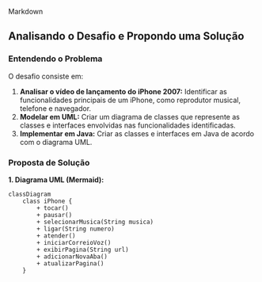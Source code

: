 Markdown
## Analisando o Desafio e Propondo uma Solução

### Entendendo o Problema

O desafio consiste em:

1. **Analisar o vídeo de lançamento do iPhone 2007:** Identificar as funcionalidades principais de um iPhone, como reprodutor musical, telefone e navegador.
2. **Modelar em UML:** Criar um diagrama de classes que represente as classes e interfaces envolvidas nas funcionalidades identificadas.
3. **Implementar em Java:** Criar as classes e interfaces em Java de acordo com o diagrama UML.

### Proposta de Solução

**1. Diagrama UML (Mermaid):**

```mermaid
classDiagram
    class iPhone {
        + tocar()
        + pausar()
        + selecionarMusica(String musica)
        + ligar(String numero)
        + atender()
        + iniciarCorreioVoz()
        + exibirPagina(String url)
        + adicionarNovaAba()
        + atualizarPagina()
    }
